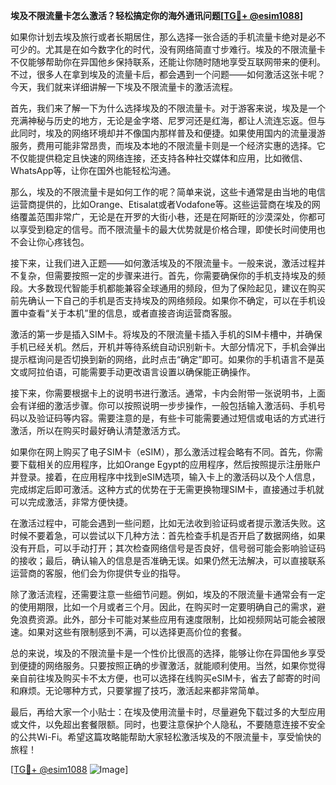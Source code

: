**埃及不限流量卡怎么激活？轻松搞定你的海外通讯问题[[TG💪+ @esim1088](https://t.me/s/esim1088)]**

如果你计划去埃及旅行或者长期居住，那么选择一张合适的手机流量卡绝对是必不可少的。尤其是在如今数字化的时代，没有网络简直寸步难行。埃及的不限流量卡不仅能够帮助你在异国他乡保持联系，还能让你随时随地享受互联网带来的便利。不过，很多人在拿到埃及的流量卡后，都会遇到一个问题——如何激活这张卡呢？今天，我们就来详细讲解一下埃及不限流量卡的激活流程。

首先，我们来了解一下为什么选择埃及的不限流量卡。对于游客来说，埃及是一个充满神秘与历史的地方，无论是金字塔、尼罗河还是红海，都让人流连忘返。但与此同时，埃及的网络环境却并不像国内那样普及和便捷。如果使用国内的流量漫游服务，费用可能非常昂贵，而埃及本地的不限流量卡则是一个经济实惠的选择。它不仅能提供稳定且快速的网络连接，还支持各种社交媒体和应用，比如微信、WhatsApp等，让你在国外也能轻松沟通。

那么，埃及的不限流量卡是如何工作的呢？简单来说，这些卡通常是由当地的电信运营商提供的，比如Orange、Etisalat或者Vodafone等。这些运营商在埃及的网络覆盖范围非常广，无论是在开罗的大街小巷，还是在阿斯旺的沙漠深处，你都可以享受到稳定的信号。而不限流量卡的最大优势就是价格合理，即使长时间使用也不会让你心疼钱包。

接下来，让我们进入正题——如何激活埃及的不限流量卡。一般来说，激活过程并不复杂，但需要按照一定的步骤来进行。首先，你需要确保你的手机支持埃及的频段。大多数现代智能手机都能兼容全球通用的频段，但为了保险起见，建议在购买前先确认一下自己的手机是否支持埃及的网络频段。如果你不确定，可以在手机设置中查看“关于本机”里的信息，或者直接咨询运营商客服。

激活的第一步是插入SIM卡。将埃及的不限流量卡插入手机的SIM卡槽中，并确保手机已经关机。然后，开机并等待系统自动识别新卡。大部分情况下，手机会弹出提示框询问是否切换到新的网络，此时点击“确定”即可。如果你的手机语言不是英文或阿拉伯语，可能需要手动更改语言设置以确保能正确操作。

接下来，你需要根据卡上的说明书进行激活。通常，卡内会附带一张说明书，上面会有详细的激活步骤。你可以按照说明一步步操作，一般包括输入激活码、手机号码以及验证码等内容。需要注意的是，有些卡可能需要通过短信或电话的方式进行激活，所以在购买时最好确认清楚激活方式。

如果你在网上购买了电子SIM卡（eSIM），那么激活过程会略有不同。首先，你需要下载相关的应用程序，比如Orange Egypt的应用程序，然后按照提示注册账户并登录。接着，在应用程序中找到eSIM选项，输入卡上的激活码以及个人信息，完成绑定后即可激活。这种方式的优势在于无需更换物理SIM卡，直接通过手机就可以完成激活，非常方便快捷。

在激活过程中，可能会遇到一些问题，比如无法收到验证码或者提示激活失败。这时候不要着急，可以尝试以下几种方法：首先检查手机是否开启了数据网络，如果没有开启，可以手动打开；其次检查网络信号是否良好，信号弱可能会影响验证码的接收；最后，确认输入的信息是否准确无误。如果仍然无法解决，可以直接联系运营商的客服，他们会为你提供专业的指导。

除了激活流程，还需要注意一些细节问题。例如，埃及的不限流量卡通常会有一定的使用期限，比如一个月或者三个月。因此，在购买时一定要明确自己的需求，避免浪费资源。此外，部分卡可能对某些应用有速度限制，比如视频网站可能会被限速。如果对这些有限制感到不满，可以选择更高价位的套餐。

总的来说，埃及的不限流量卡是一个性价比很高的选择，能够让你在异国他乡享受到便捷的网络服务。只要按照正确的步骤激活，就能顺利使用。当然，如果你觉得亲自前往埃及购买卡不太方便，也可以选择在线购买eSIM卡，省去了邮寄的时间和麻烦。无论哪种方式，只要掌握了技巧，激活起来都非常简单。

最后，再给大家一个小贴士：在埃及使用流量卡时，尽量避免下载过多的大型应用或文件，以免超出套餐限额。同时，也要注意保护个人隐私，不要随意连接不安全的公共Wi-Fi。希望这篇攻略能帮助大家轻松激活埃及的不限流量卡，享受愉快的旅程！

[[TG💪+ @esim1088](https://t.me/s/esim1088) ![Image](https://i.postimg.cc/4NQfJmqS/Snipaste-2025-05-13-00-14-12.png)]